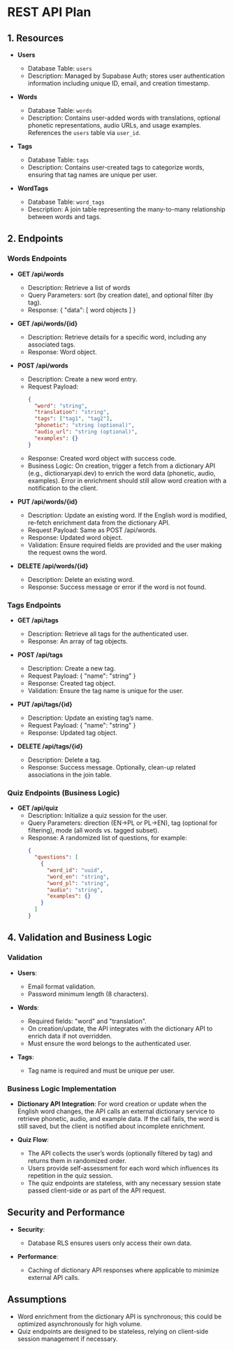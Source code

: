 # REST API Plan

## 1. Resources

- **Users**
  - Database Table: `users`
  - Description: Managed by Supabase Auth; stores user authentication information including unique ID, email, and creation timestamp.

- **Words**
  - Database Table: `words`
  - Description: Contains user-added words with translations, optional phonetic representations, audio URLs, and usage examples. References the `users` table via `user_id`.

- **Tags**
  - Database Table: `tags`
  - Description: Contains user-created tags to categorize words, ensuring that tag names are unique per user.

- **WordTags**
  - Database Table: `word_tags`
  - Description: A join table representing the many-to-many relationship between words and tags.

## 2. Endpoints

### Words Endpoints

- **GET /api/words**
  - Description: Retrieve a list of words
  - Query Parameters: sort (by creation date), and optional filter (by tag).
  - Response: { "data": [ word objects ] }

- **GET /api/words/{id}**
  - Description: Retrieve details for a specific word, including any associated tags.
  - Response: Word object.

- **POST /api/words**
  - Description: Create a new word entry.
  - Request Payload:
    ```json
    {
      "word": "string",
      "translation": "string",
      "tags": ["tag1", "tag2"],
      "phonetic": "string (optional)",
      "audio_url": "string (optional)",
      "examples": {}
    }
    ```
  - Response: Created word object with success code.
  - Business Logic: On creation, trigger a fetch from a dictionary API (e.g., dictionaryapi.dev) to enrich the word data (phonetic, audio, examples). Error in enrichment should still allow word creation with a notification to the client.

- **PUT /api/words/{id}**
  - Description: Update an existing word. If the English word is modified, re-fetch enrichment data from the dictionary API.
  - Request Payload: Same as POST /api/words.
  - Response: Updated word object.
  - Validation: Ensure required fields are provided and the user making the request owns the word.

- **DELETE /api/words/{id}**
  - Description: Delete an existing word.
  - Response: Success message or error if the word is not found.

### Tags Endpoints

- **GET /api/tags**
  - Description: Retrieve all tags for the authenticated user.
  - Response: An array of tag objects.

- **POST /api/tags**
  - Description: Create a new tag.
  - Request Payload: { "name": "string" }
  - Response: Created tag object.
  - Validation: Ensure the tag name is unique for the user.

- **PUT /api/tags/{id}**
  - Description: Update an existing tag’s name.
  - Request Payload: { "name": "string" }
  - Response: Updated tag object.

- **DELETE /api/tags/{id}**
  - Description: Delete a tag.
  - Response: Success message. Optionally, clean-up related associations in the join table.

### Quiz Endpoints (Business Logic)

- **GET /api/quiz**
  - Description: Initialize a quiz session for the user.
  - Query Parameters: direction (EN→PL or PL→EN), tag (optional for filtering), mode (all words vs. tagged subset).
  - Response: A randomized list of questions, for example:
    ```json
    {
      "questions": [
        {
          "word_id": "uuid",
          "word_en": "string",
          "word_pl": "string",
          "audio": "string",
          "examples": {}
        }
      ]
    }
    ```

## 4. Validation and Business Logic

### Validation

- **Users**:
  - Email format validation.
  - Password minimum length (8 characters).

- **Words**:
  - Required fields: "word" and "translation".
  - On creation/update, the API integrates with the dictionary API to enrich data if not overridden.
  - Must ensure the word belongs to the authenticated user.

- **Tags**:
  - Tag name is required and must be unique per user.

### Business Logic Implementation

- **Dictionary API Integration**: For word creation or update when the English word changes, the API calls an external dictionary service to retrieve phonetic, audio, and example data. If the call fails, the word is still saved, but the client is notified about incomplete enrichment.

- **Quiz Flow**:
  - The API collects the user’s words (optionally filtered by tag) and returns them in randomized order.
  - Users provide self-assessment for each word which influences its repetition in the quiz session.
  - The quiz endpoints are stateless, with any necessary session state passed client-side or as part of the API request.

## Security and Performance

- **Security**:
  - Database RLS ensures users only access their own data.

- **Performance**:
  - Caching of dictionary API responses where applicable to minimize external API calls.

## Assumptions

- Word enrichment from the dictionary API is synchronous; this could be optimized asynchronously for high volume.
- Quiz endpoints are designed to be stateless, relying on client-side session management if necessary.
